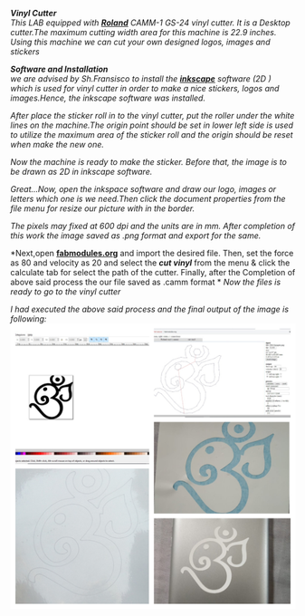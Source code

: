 ***Vinyl Cutter***     
  *This LAB equipped with [**Roland**](https://www.rolanddga.com/products/vinyl-cutters/camm-1-gs-24-desktop-vinyl-cutter) CAMM-1 GS-24 vinyl cutter. It is a Desktop cutter.The maximum cutting width area for this machine is 22.9 inches. Using this machine we can cut your own designed logos, images and stickers*

***Software and Installation***  
*we are advised by Sh.Fransisco to install the [**inkscape**](https://www.inkscape.org) software (2D ) which is used for vinyl cutter in order to make a nice stickers, logos and images.Hence, the inkscape software was installed.*  

*After place the sticker roll in to the vinyl cutter, put the roller under the white lines on the machine.The origin point should be set in lower left side is used to utilize the maximum area of the sticker roll and the origin should be reset when make the new one.*  

*Now the machine is ready to make the sticker. Before that, the image is to be drawn as 2D in inkscape software.*

*Great...Now, open the inkspace software and draw our logo, images or letters which one is we need.Then click the document properties from the file menu for resize our picture with in the border.*  

*The pixels may fixed at 600 dpi and the units are in mm. After completion of this work the image saved as .png format and export for the same.*

*Next,open [**fabmodules.org**](http://fabmodules.org/) and import the desired file. Then, set the force as 80 and velocity as 20 and select the ***cut vinyl*** from the menu & click the calculate tab for select the path of the cutter. Finally, after the Completion of above said process the our file saved as .camm format * 
*Now the files is ready to go to the vinyl cutter*

*I had executed the above said process and the final output of the image is following:*
![Vinyl Project](/img/vinyl-project.jpg)




